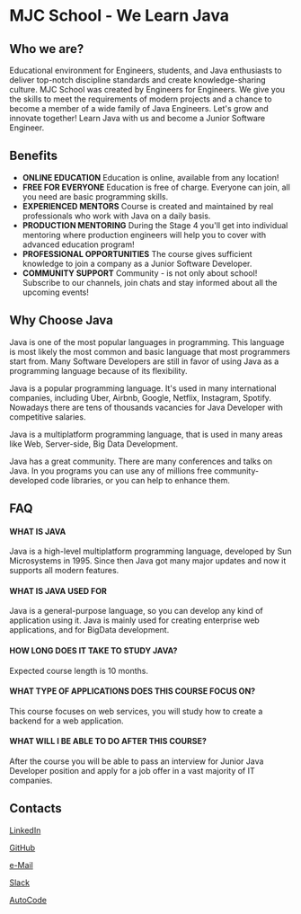 # MJC School - We Learn Java

## Who we are?

Educational environment for Engineers, students, and Java enthusiasts to deliver top-notch discipline standards and create knowledge-sharing culture.
MJC School was created by Engineers for Engineers. We give you the skills to meet the requirements of modern projects and a chance to become a member of a wide family of Java Engineers.
Let's grow and innovate together! Learn Java with us and become a Junior Software Engineer.

## Benefits

* **ONLINE EDUCATION** Education is online, available from any location!
* **FREE FOR EVERYONE** Education is free of charge. Everyone can join, all you need are basic programming skills.
* **EXPERIENCED MENTORS** Course is created and maintained by real professionals who work with Java on a daily basis.
* **PRODUCTION MENTORING** During the Stage 4 you'll get into individual mentoring where production engineers will help you to cover with advanced education program!
* **PROFESSIONAL OPPORTUNITIES** The course gives sufficient knowledge to join a company as a Junior Software Developer.
* **COMMUNITY SUPPORT** Community - is not only about school! Subscribe to our channels, join chats and stay informed about all the upcoming events!

## Why Choose Java

Java is one of the most popular languages in programming. This language is most likely the most common and basic language that most programmers start from. Many Software Developers are still in favor of using Java as a programming language because of its flexibility.

Java is a popular programming language. It's used in many international companies, including Uber, Airbnb, Google, Netflix, Instagram, Spotify. Nowadays there are tens of thousands vacancies for Java Developer with competitive salaries.

Java is a multiplatform programming language, that is used in many areas like Web, Server-side, Big Data Development.

Java has a great community. There are many conferences and talks on Java. In you programs you can use any of millions free community-developed code libraries, or you can help to enhance them.

## FAQ
#### WHAT IS JAVA
Java is a high-level multiplatform programming language, developed by Sun Microsystems in 1995. Since then Java got many major updates and now it supports all modern features.

#### WHAT IS JAVA USED FOR
Java is a general-purpose language, so you can develop any kind of application using it. Java is mainly used for creating enterprise web applications, and for BigData development.

#### HOW LONG DOES IT TAKE TO STUDY JAVA?
Expected course length is 10 months.

#### WHAT TYPE OF APPLICATIONS DOES THIS COURSE FOCUS ON?
This course focuses on web services, you will study how to create a backend for a web application.

#### WHAT WILL I BE ABLE TO DO AFTER THIS COURSE?
After the course you will be able to pass an interview for Junior Java Developer position and apply for a job offer in a vast majority of IT companies.

## Contacts

[LinkedIn](https://www.linkedin.com/groups/12668113/)

[GitHub](https://github.com/mjc-school/MJC-School)

[e-Mail](OrgMJCSchool@epam.com)

[Slack](https://join.slack.com/t/mjc-r0o8608/shared_invite/zt-1ba0225kx-zSxA68jB5yBTuV3vHTohSA)

[AutoCode](https://autocode-next.lab.epam.com/courses/189)